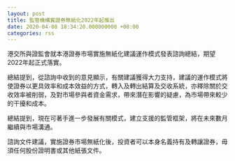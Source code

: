 ```yaml
---
layout: post
title: 監管機構冀證券無紙化2022年起推出
date: 2020-04-08 18:34:20.000000000 +08:00
categories: rss
---
```


港交所與證監會就本港證券市場實施無紙化建議運作模式發表諮詢總結，期望2022年起正式落實。

總結提到，從諮詢中收到的意見顯示，有關建議獲得大力支持，建議的運作模式將使證券以更具效率和成本效益的方式，轉入及轉出結算及交收系統，亦釋除關於交收效率被削弱，及對市場參與者資金需求，帶來潛在影響的疑慮，為市場帶來較少的干擾和成本。

總結提到，現在可著手進一步發展有關模式，建立支援的監管框架，將在未來數月繼續與市場溝通。

諮詢文件建議，實施證券市場無紙化後，投資者可以本身名義持有及轉讓證券，毋須任何股份證明書或其他紙張文件。
